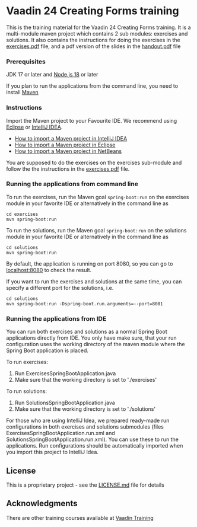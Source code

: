 # Vaadin 24 Creating Forms training

This is the training material for the Vaadin 24 Creating Forms training. It is a multi-module maven project which contains 2 sub modules: exercises and solutions.
It also contains the instructions for doing the exercises in the [exercises.pdf](exercises.pdf) file, and a pdf version of the slides in the [handout.pdf](handout.pdf) file

### Prerequisites

JDK 17 or later and [Node.js 18](https://nodejs.org/en/download/) or later 

If you plan to run the applications from the command line, you need to install [Maven](https://maven.apache.org)

### Instructions

Import the Maven project to your Favourite IDE. We recommend using [Eclipse](https://eclipse.org/) or [IntelliJ IDEA](https://www.jetbrains.com/idea/).

* [How to import a Maven project in IntelliJ IDEA](https://vaadin.com/tutorials/import-maven-project-intellij-idea)
* [How to import a Maven project in Eclipse](https://vaadin.com/tutorials/import-maven-project-eclipse)
* [How to import a Maven project in NetBeans](https://vaadin.com/tutorials/import-maven-project-netbeans)


You are supposed to do the exercises on the exercises sub-module and follow the the instructions in the [exercises.pdf](exercises.pdf) file.
                              
### Running the applications from command line

To run the exercises, run the Maven goal `spring-boot:run` on the exercises module in your favorite IDE or alternatively in the command line as

```
cd exercises
mvn spring-boot:run
```

To run the solutions, run the Maven goal `spring-boot:run` on the solutions module in your favorite IDE or alternatively in the command line as

```
cd solutions
mvn spring-boot:run
```

By default, the application is running on port 8080, so you can go to [localhost:8080](http://localhost:8080/) to check the result. 

If you want to run the exercises and solutions at the same time, you can specify a different port for the solutions, i.e.

```
cd solutions
mvn spring-boot:run -Dspring-boot.run.arguments=--port=8081
``` 

### Running the applications from IDE

You can run both exercises and solutions as a normal Spring Boot applications directly from IDE. You only have make sure, that your run configuration uses the working directory of the maven module where the Spring Boot application is placed.

To run exercises:
1. Run ExercisesSpringBootApplication.java
2. Make sure that the working directory is set to './exercises'

To run solutions:
1. Run SolutionsSpringBootApplication.java
2. Make sure that the working directory is set to './solutions'

For those who are using IntelliJ Idea, we prepared ready-made run configurations in both exercises and solutions submodules (files ExercisesSpringBootApplication.run.xml and SolutionsSpringBootApplication.run.xml). You can use these to run the applications. Run configurations should be automatically imported when you import this project to IntelliJ Idea.

## License

This is a proprietary project - see the [LICENSE.md](LICENSE.md) file for details

## Acknowledgments

There are other training courses available at [Vaadin Training](https://vaadin.com/training/courses)

